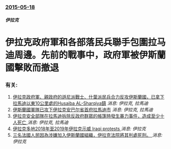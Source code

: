 ### [2015-05-18](/news/2015/05/18/index.md)

##### 伊拉克
# 伊拉克政府軍和各部落民兵聯手包圍拉马迪周邊。先前的戰事中，政府軍被伊斯蘭國擊敗而撤退




### 有关:

1. [伊拉克政府軍、親政府的遜尼派戰士、什葉派民兵合力反攻伊斯蘭國，已拿下拉馬迪以東10公里處的Husaiba AL-Sharqiya鎮](/news/2015/05/24/伊拉克政府軍-親政府的遜尼派戰士-什葉派民兵合力反攻伊斯蘭國-已拿下拉馬迪以東10公里處的Husaiba-AL-Shar.md) _消息: 伊拉克, 拉馬迪_
2. [伊斯蘭國軍隊已攻下伊拉克安巴尔省首府拉馬迪市](/news/2015/05/14/伊斯蘭國軍隊已攻下伊拉克安巴尔省首府拉馬迪市.md) _消息: 伊拉克, 拉馬迪_
3. [ 伊拉克安全部隊在拉馬迪拆除反政府群眾的帳篷時發生暴力事件，造成至少十人死亡 ](/news/2013/12/30/伊拉克安全部隊在拉馬迪拆除反政府群眾的帳篷時發生暴力事件-造成至少十人死亡.md) _消息: 伊拉克, 拉馬迪_
4. [ 伊拉克多地2018年至2019年伊拉克示威 Iraqi protests ](/news/2019/10/1/伊拉克多地2018年至2019年伊拉克示威-Iraqi-protests.md) _消息: 伊拉克_
5. [三名法國人民因為涉嫌加入伊斯蘭國組織，伊拉克法院將其判處死刑。 ](/news/2019/05/26/三名法國人民因為涉嫌加入伊斯蘭國組織-伊拉克法院將其判處死刑.md) _消息: 伊拉克_
